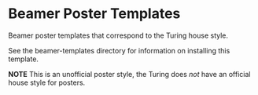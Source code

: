 Beamer Poster Templates
=======================

Beamer poster templates that correspond to the Turing house style.

See the beamer-templates directory for information on installing this 
template.

**NOTE** This is an unofficial poster style, the Turing does *not* have an 
official house style for posters.
